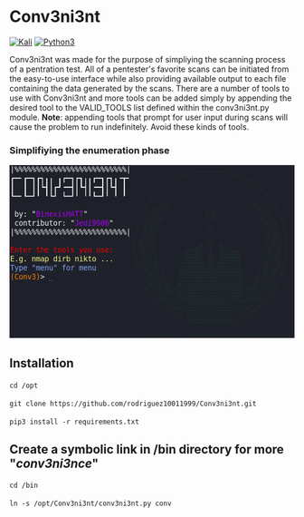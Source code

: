 # Conv3ni3nt
[![Kali](https://img.shields.io/badge/-Kali-informational)](https://www.kali.org/) [![Python3](https://img.shields.io/badge/-Python3-yellow)](https://www.python.org/)

Conv3ni3nt was made for the purpose of simpliying the scanning process of a pentration test. All of a pentester's favorite scans can be initiated from the easy-to-use interface while also providing available output to each file containing the data generated by the scans. There are a number of tools to use with Conv3ni3nt and more tools can be added simply by appending the desired tool to the VALID_TOOLS list defined within the conv3ni3nt.py module. **Note**: appending tools that prompt for user input during scans will cause the problem to run indefinitely. Avoid these kinds of tools.
### Simplifiying the enumeration phase
![Interface](images/conv3ni3nt.png)
## Installation
```
cd /opt

git clone https://github.com/rodriguez10011999/Conv3ni3nt.git

pip3 install -r requirements.txt
```
## Create a symbolic link in /bin directory for more "_conv3ni3nce_"
```
cd /bin

ln -s /opt/Conv3ni3nt/conv3ni3nt.py conv
```
